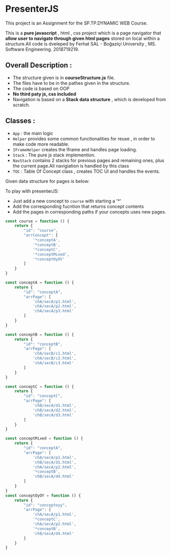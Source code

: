 # PresenterJS

This project is an Assignment for the SP.TP.DYNAMIC WEB Course. 

This is a **pure javascript** , html , css project which is a page navigator that **allow user to navigate through given html pages** stored on local within a structure.All code is dveleped by Ferhat SAL - Boğaziçi University , MS. Software Engineering. 2018719219.

## Overall Description : 

- The structure given is in **courseStructure.js** file. 
- The files have to be in the pathes given in the structure. 
- The code is based on OOP
- **No third paty js, css included**
- Navigation is based on a **Stack data structure** , which is developed from scratch.


## Classes : 

- `App` :  the main logic 
- `Helper` provides some common functionalities for reuse , in order to make code more readable.
- `IFrameHelper` creates the Iframe and handles page loading.
- `Stack` : The pure js stack implemention.
- `NavStack` contains 2 stacks for previous pages and remaining ones, plus the current page.All navigiation is handled by this class
- `TOC` :  Table Of Concept class , creates TOC UI and handles the events.


Given data structure for pages is below:

To play with presenterJS: 
- Just add a new concept to `course` with starting a '*'
- Add the corresponding fucntion that returns concept contents
- Add the pages in  corresponding paths if your concepts uses new pages. 
 
 

```js
const course = function () {
    return {
        "id": "course",
        "arrConcept": [
            '*conceptA',
            '*conceptB',
            '*conceptC',
            '*conceptMixed',
            '*conceptOyOY'
        ]
    }
}

const conceptA = function () {
    return {
        "id": "conceptA",
        "arrPage": [
            'chA/secA/p1.html',
            'chA/secA/p2.html',
            'chA/secA/p3.html'
        ]
    }
}

const conceptB = function () {
    return {
        "id": "conceptB",
        "arrPage": [
            'chA/secB/c1.html',
            'chA/secB/c2.html',
            'chA/secB/c3.html'
        ]
    }
}

const conceptC = function () {
    return {
        "id": "conceptC",
        "arrPage": [
            'chB/secA/d1.html',
            'chB/secA/d2.html',
            'chB/secA/d3.html'
        ]
    }
}

const conceptMixed = function () {
    return {
        "id": "conceptA",
        "arrPage": [
            'chA/secA/p1.html',
            'chB/secA/d1.html',
            'chA/secA/p2.html',
            '*conceptB',
            'chB/secA/d4.html'
        ]
    }
}
const conceptOyOY = function () {
    return {
        "id": "conceptoyy",
        "arrPage": [
            'chA/secA/p1.html',
            '*conceptC',
            'chA/secA/p2.html',
            '*conceptB',
            'chB/secA/d4.html'
        ]
    }
}


```

